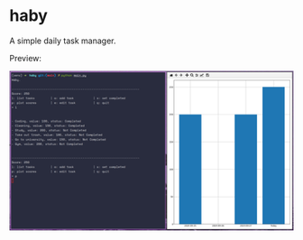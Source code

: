 # haby

A simple daily task manager.

Preview:

<img title="App preview" alt="App preview" src="./images/screenshot1.png">
